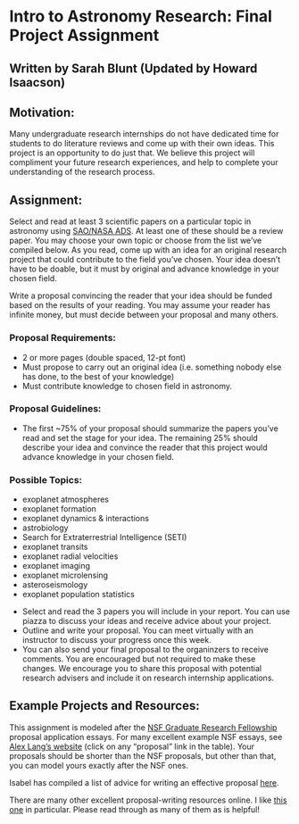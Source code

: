 # Intro to Astronomy Research: Final Project Assignment
## Written by Sarah Blunt (Updated by Howard Isaacson)

## Motivation:
Many undergraduate research internships do not have dedicated time for students to do literature reviews and come up with their own ideas. This project is an opportunity to do just that. We believe this project will compliment your future research experiences, and help to complete your understanding of the research process. 

## Assignment:
Select and read at least 3 scientific papers on a particular topic in astronomy using [SAO/NASA ADS](https://ui.adsabs.harvard.edu/). At least one of these should be a review paper. You may choose your own topic or choose from the list we’ve compiled below. As you read, come up with an idea for an original research project that could contribute to the field you’ve chosen. Your idea doesn’t have to be doable, but it must by original and advance knowledge in your chosen field.

Write a proposal convincing the reader that your idea should be funded based on the results of your reading. You may assume your reader has infinite money, but must decide between your proposal and many others.

### Proposal Requirements:
-	2 or more pages (double spaced, 12-pt font)
-	Must propose to carry out an original idea (i.e. something nobody else has done, to the best of your knowledge)
-	Must contribute knowledge to chosen field in astronomy. 
### Proposal Guidelines:
-	The first ~75% of your proposal should summarize the papers you’ve read and set the stage for your idea. The remaining 25% should describe your idea and convince the reader that this project would advance knowledge in your chosen field. 
### Possible Topics:
-	exoplanet atmospheres
-	exoplanet formation
-	exoplanet dynamics & interactions
-	astrobiology
-	Search for Extraterrestrial Intelligence (SETI)
-	exoplanet transits
-	exoplanet radial velocities
-	exoplanet imaging
-	exoplanet microlensing
-	asteroseismology
-	exoplanet population statistics


* Select and read the 3 papers you will include in your report. You can use piazza to discuss your ideas and receive advice about your project.
* Outline and write your proposal. You can meet virtually with an instructor to discuss your progress once this week. 
* You can also send your final proposal to the organinzers to receive comments. You are encouraged but not required to make these changes. We encourage you to share this proposal with potential research advisers and include it on research internship applications. 

## Example Projects and Resources:

This assignment is modeled after the [NSF Graduate Research Fellowship](https://www.nsfgrfp.org/) proposal application essays. For many excellent example NSF essays, see [Alex Lang’s website](http://www.alexhunterlang.com/nsf-fellowship#TOC-Examples-of-Successful-Essays) (click on any “proposal” link in the table). Your proposals should be shorter than the NSF proposals, but other than that, you can model yours exactly after the NSF ones. 

Isabel has compiled a list of advice for writing an effective proposal [here](https://github.com/howardisaacson/Intro-to-Astro2023/blob/main/Week8_REU_Opportunities_Proposals/Writing%20a%20Proposal.md). 

There are many other excellent proposal-writing resources online. I like [this one](https://www.mhc.ab.ca/services/academicsupport/~/media/a6c5e5b4dc184e8d8c72d72ec7032a2c.ashx) in particular. Please read through as many of them as is helpful!